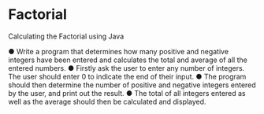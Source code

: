 # Factorial
Calculating the Factorial using Java

● Write a program that determines how many positive and negative integers have been
entered and calculates the total and average of all the entered numbers.
● Firstly ask the user to enter any number of integers. The user should enter 0 to indicate
the end of their input.
● The program should then determine the number of positive and negative integers
entered by the user, and print out the result.
● The total of all integers entered as well as the average should then be calculated and
displayed.
